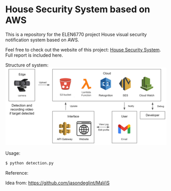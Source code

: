 # House Security System based on AWS
This is a repository for the ELEN6770 project House visual security notification system based on AWS.

Feel free to check out the website of this project: [House Security System](http://monitor6770.click "House Security System"). Full report is included here.

Structure of system:
![System Structure](/web/imgs/report1.png )

Usage:
```python
$ python detection.py
```
Reference:

Idea from: https://github.com/jasondeglint/MaViS